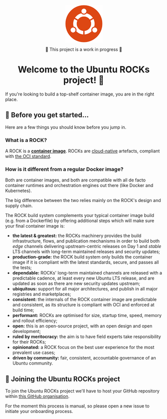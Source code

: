     
<div align="center">
 <img align="center" src="assets/logo.gif">
 
 :construction: This project is a work in progress :construction:

 # Welcome to the Ubuntu ROCKs project! 👋 
</div>

If you're looking to build a top-shelf container image, you are in the right place.

## 🍿 Before you get started...

Here are a few things you should know before you jump in.

### What is a ROCK?

A ROCK is a **[container image](https://ubuntu.com/containers/what-are-containers)**. ROCKs are [cloud-native](https://github.com/cncf/toc/blob/main/DEFINITION.md) artefacts, compliant with [the OCI standard](https://github.com/opencontainers/image-spec/).

### How is it different from a regular Docker image?

Both are container images, and both are compatible with all de facto container runtimes and orchestration engines out there (like Docker and Kubernetes).

The big difference between the two relies mainly on the ROCK's design and supply chain.

The ROCK build system complements your typical container image build (e.g. from a Dockerfile) by offering additional steps which will make sure your final container image is:

 - **the latest & greatest:** the ROCKs machinery provides the build infrastructure, flows, and publication mechanisms in order to build both _edge_ channels delivering upstream-centric releases on Day 1 and _stable_ LTS channels with long-term maintained releases and security updates;
 - **production-grade:** the ROCK build system only builds the container image if it is compliant with the latest standards, secure, and passes all the tests;
 - **dependable:** ROCKs' long-term maintained channels are released with a predictable cadence, at least every new Ubuntu LTS release, and are updated as soon as there are new security updates upstream;
 - **ubiquitous:** support for all major architectures, and publish in all major registries and marketplaces;
 - **consistent:** the internals of the ROCK container image are predictable and consistent, as its structure is compliant with OCI and enforced at build time;
 - **performant:** ROCKs are optimised for size, startup time, speed, memory and rollout efficiency;
 - **open:** this is an open-source project, with an open design and open development;
 - **ruled by meritocracy:** the aim is to have field experts take responsibility for their ROCKs;
 - **opinionated:** a ROCK focus on the best user experience for the most prevalent use cases;
 - **driven by community:** fair, consistent, accountable governance of an Ubuntu community.


## 🌈 Joining the Ubuntu ROCKs project

To join the Ubuntu ROCKs project we'll have to host your GitHub repository within [this GitHub organisation](https://github.com/ubuntu-rocks).

For the moment this process is manual, so please open a new issue to initiate your onboarding process.

<!-- ### Creating my first ROCK

Once your onboarding process is finalized, you'll find your application repository `<app>` hosted at `https://github.com/ubuntu-rocks/<app>`. Now, to containerize your application into a ROCK, you just need to follow these steps:

 1. add a `rockcraft.yaml` ([template here](../rockcraft.yaml.template)) to your project's root (in the same path as the Dockerfile), 
 2. once you're code is ready to be built into a ROCK, create a Git branch in your repo, with the following name: `channels/<imageName:tag>`
     - Example: if I am publishing an Ubuntu 20.04 NGINXv1.18 ROCK into Docker Hub, then `<imageName:tag> = ubuntu/nginx:1.18-20.04`
 3. wait. The Ubuntu ROCKs project will automatically pick up your branch, build your ROCK and let you know once the process is over

And that's it! You can then pull and use your ROCK as any other container image.


## 👩‍💻 Useful resources

Coming soon: CODE_OF_CONDUCT.md, CONTRIBUTING.md, SECURITY.md, SUPPORT.md	
 -->

